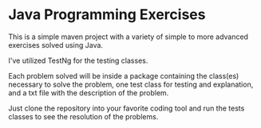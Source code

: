 # Java Programming Exercises
This is a simple maven project with a variety of simple to more advanced exercises solved using Java.

I've utilized TestNg for the testing classes.

Each problem solved will be inside a package containing the class(es) necessary to solve the problem, one test class for testing and explanation, and a txt file with the description of the problem.

Just clone the repository into your favorite coding tool and run the tests classes to see the resolution of the problems.
